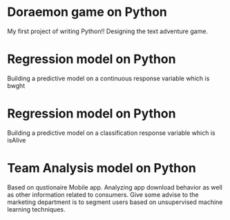 # Doraemon game on Python
My first project of writing Python!! Designing the text adventure game.

# Regression model on Python
Building a predictive model on a continuous response variable which is bwght

# Regression model on Python
Building a predictive model on a classification response variable which is isAlive

# Team Analysis model on Python
Based on qustionaire Mobile app. Analyzing app download behavior as well as other information related to consumers. Give some advise to the marketing department is to segment users based on unsupervised machine learning techniques.
